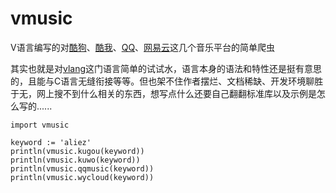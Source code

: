 # vmusic
V语言编写的对[酷狗](https://www.kugou.com/)、[酷我](http://www.kuwo.cn/)、[QQ](http://m.y.qq.com/)、[网易云](https://music.163.com/)这几个音乐平台的简单爬虫

其实也就是对[vlang](https://github.com/vlang/v)这门语言简单的试试水，语言本身的语法和特性还是挺有意思的，且能与C语言无缝衔接等等。但也架不住作者摆烂、文档稀缺、开发环境聊胜于无，网上搜不到什么相关的东西，想写点什么还要自己翻翻标准库以及示例是怎么写的......

```
import vmusic

keyword := 'aliez'
println(vmusic.kugou(keyword))
println(vmusic.kuwo(keyword))
println(vmusic.qqmusic(keyword))
println(vmusic.wycloud(keyword))
```